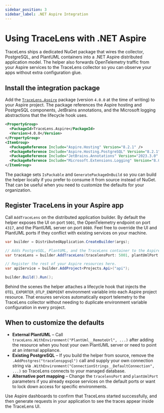 ```yaml
---
sidebar_position: 3
sidebar_label: .NET Aspire Integration
---
```


# Using TraceLens with .NET Aspire

TraceLens ships a dedicated NuGet package that wires the collector, PostgreSQL, and PlantUML containers into a .NET Aspire distributed application model. The helper also forwards OpenTelemetry traffic from your Aspire services to the TraceLens collector so you can observe your apps without extra configuration glue.

## Install the integration package

Add the [`TraceLens.Aspire`](https://www.nuget.org/packages/TraceLens.Aspire/) package (version `4.0.0` at the time of writing) to your Aspire project. The package references the Aspire hosting and PostgreSQL components, JetBrains annotations, and the Microsoft logging abstractions that the lifecycle hook uses.

```xml title="TraceLens.Aspire.csproj"
<PropertyGroup>
  <PackageId>TraceLens.Aspire</PackageId>
  <Version>4.0.0</Version>
</PropertyGroup>
<ItemGroup>
  <PackageReference Include="Aspire.Hosting" Version="8.2.1" />
  <PackageReference Include="Aspire.Hosting.PostgreSQL" Version="8.2.1" />
  <PackageReference Include="JetBrains.Annotations" Version="2023.3.0" />
  <PackageReference Include="Microsoft.Extensions.Logging" Version="8.0.0" />
</ItemGroup>
```

The package sets `IsPackable` and `GeneratePackageOnBuild` so you can build the helper locally if you prefer to consume it from source instead of NuGet. That can be useful when you need to customize the defaults for your organization.

## Register TraceLens in your Aspire app

Call `AddTraceLens` on the distributed application builder. By default the helper exposes the UI on port `5001`, the OpenTelemetry endpoint on port `4317`, and the PlantUML server on port `8080`. Feel free to override the UI and PlantUML ports if they conflict with existing services on your machine.

```csharp title="Program.cs"
var builder = DistributedApplication.CreateBuilder(args);

// Adds PostgreSQL, PlantUML, and the TraceLens container to the Aspire model.
var traceLens = builder.AddTraceLens(tracelensPort: 5001, plantUmlPort: 8080);

// Register the rest of your Aspire resources here.
var apiService = builder.AddProject<Projects.Api>("api");

builder.Build().Run();
```

Behind the scenes the helper attaches a lifecycle hook that injects the `OTEL_EXPORTER_OTLP_ENDPOINT` environment variable into each Aspire project resource. That ensures services automatically export telemetry to the TraceLens collector without needing to duplicate environment variable configuration in every project.

## When to customize the defaults

- **External PlantUML** – Call `traceLens.WithEnvironment("PlantUml__RemoteUrl", ...)` after adding the resource when you host your own PlantUML server or need to point at an internal appliance.
- **Existing PostgreSQL** – If you build the helper from source, remove the `.AddPostgres("tracelenspgsql")` call and supply your own connection string via `.WithEnvironment("ConnectionStrings__DefaultConnection", ...)` so TraceLens connects to your managed database.
- **Alternative port mapping** – Change the `tracelensPort` and `plantUmlPort` parameters if you already expose services on the default ports or want to lock down access for specific environments.

Use Aspire dashboards to confirm that TraceLens started successfully, and then generate requests in your application to see the traces appear inside the TraceLens UI.
